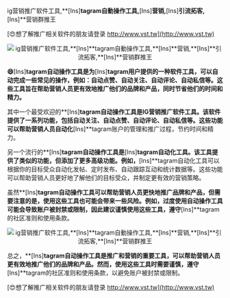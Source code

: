 ig营销推广软件工具,**[Ins]**tagram自動操作工具,**[Ins]**营销,**[Ins]**引流拓客,**[Ins]**营销群推王

[😍想了解推广相关软件的朋友请登录 http://www.vst.tw](http://www.vst.tw)

 <center><img src="https://vst.tw/MP4/tuiguang/png/1.png" alt="ig营销推广软件工具,**[Ins]**tagram自動操作工具,**[Ins]**营销,**[Ins]**引流拓客,**[Ins]**营销群推王"></center>

**😄**[Ins]**tagram自动操作工具是为**[Ins]**tagram用户提供的一种软件工具，可以自动完成一些常见的操作，例如：自动点赞、自动关注、自动评论、自动私信等。这些工具旨在帮助营销人员更有效地推广他们的品牌和产品，同时节省他们的时间和精力。**

其中一个最受欢迎的**[Ins]**tagram自动操作工具是IG营销推广软件工具。该软件提供了一系列功能，包括自动关注、自动点赞、自动评论、自动私信等。这些功能可以帮助营销人员自动化**[Ins]**tagram账户的管理和推广过程，节约时间和精力。

另一个流行的**[Ins]**tagram自动操作工具是**[Ins]**tagram自动化工具。该工具提供了类似的功能，但添加了更多高级功能。例如，**[Ins]**tagram自动化工具可以根据你的目标受众自动化发帖、定时发布、自动跟踪互动和统计数据等。这些功能可以帮助营销人员更好地了解他们的目标受众，并制定更有效的营销策略。

虽然**[Ins]**tagram自动操作工具可以帮助营销人员更快地推广品牌和产品，但需要注意的是，使用这些工具也可能会带来一些风险。例如，过度使用自动操作工具可能会导致账户被封禁或限制，因此建议谨慎使用这些工具，遵守**[Ins]**tagram的社区准则和使用条款。

 <center><img src="https://vst.tw/MP4/tuiguang/png/6.png" alt="ig营销推广软件工具,**[Ins]**tagram自動操作工具,**[Ins]**营销,**[Ins]**引流拓客,**[Ins]**营销群推王"></center>

总之，**[Ins]**tagram自动操作工具是推广和营销的重要工具，可以帮助营销人员更有效地推广他们的品牌和产品。然而，使用这些工具时需要谨慎，遵守**[Ins]**tagram的社区准则和使用条款，以避免账户被封禁或限制。

[😍想了解推广相关软件的朋友请登录 http://www.vst.tw](http://www.vst.tw)



